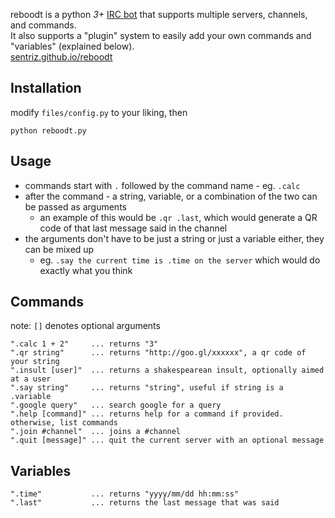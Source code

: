 reboodt is a python *3+* [IRC bot](http://en.wikipedia.org/wiki/IRC_bot) that supports multiple servers, channels, and commands.  
It also supports a "plugin" system to easily add your own commands and "variables" (explained below).  
[sentriz.github.io/reboodt](http://sentriz.github.io/reboodt)

Installation
-----------
modify `files/config.py` to your liking, then

    python reboodt.py
    
Usage
-----------
- commands start with `.` followed by the command name - eg. `.calc`
- after the command - a string, variable, or a combination of the two can be passed as arguments
  - an example of this would be `.qr .last`, which would generate a QR code of that last message said in the channel
- the arguments don't have to be just a string or just a variable either, they can be mixed up
  - eg. `.say the current time is .time on the server` which would do exactly what you think


Commands
-----------
note: `[]` denotes optional arguments

    ".calc 1 + 2"     ... returns "3"
    ".qr string"      ... returns "http://goo.gl/xxxxxx", a qr code of your string
    ".insult [user]"  ... returns a shakespearean insult, optionally aimed at a user
    ".say string"     ... returns "string", useful if string is a .variable
    ".google query"   ... search google for a query
    ".help [command]" ... returns help for a command if provided. otherwise, list commands
    ".join #channel"  ... joins a #channel
    ".quit [message]" ... quit the current server with an optional message

Variables
-----------
    ".time"           ... returns "yyyy/mm/dd hh:mm:ss"
    ".last"           ... returns the last message that was said